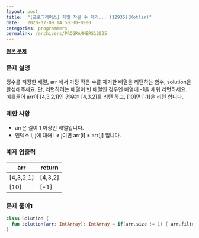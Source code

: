 ```yaml
---
layout: post
title:  "[프로그래머스] 제일 작은 수 제거... (12935)(Kotlin)"
date:   2020-07-09 14:50:00+0900
categories: programmers
permalink: /archivers/PROGRAMMERS12935
---
```


**[원본 문제](https://programmers.co.kr/learn/courses/30/lessons/12935)**

### 문제 설명

정수를 저장한 배열, arr 에서 가장 작은 수를 제거한 배열을 리턴하는 함수, solution을 완성해주세요.
단, 리턴하려는 배열이 빈 배열인 경우엔 배열에 -1을 채워 리턴하세요.
예를들어 arr이 [4,3,2,1]인 경우는 [4,3,2]를 리턴 하고, [10]면 [-1]을 리턴 합니다.

### 제한 사항

  * arr은 길이 1 이상인 배열입니다.
  * 인덱스 i, j에 대해 i ≠ j이면 arr[i] ≠ arr[j] 입니다.

### 예제 입출력

|arr|return|
|-|-|
|[4,3,2,1]|[4,3,2]|
|[10]|[-1]|

### 문제 풀이1

```kotlin
class Solution {
  fun solution(arr: IntArray): IntArray = if(arr.size != 1) { arr.filter { it != arr.min() }.toIntArray() } else intArrayOf(-1)
}
```
